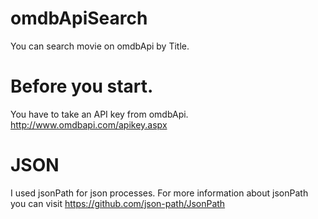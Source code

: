 # omdbApiSearch
You can search movie on omdbApi by Title.

# Before you start.
You have to take an API key from omdbApi. http://www.omdbapi.com/apikey.aspx

# JSON
I used jsonPath for json processes. For more information about jsonPath you can visit https://github.com/json-path/JsonPath
